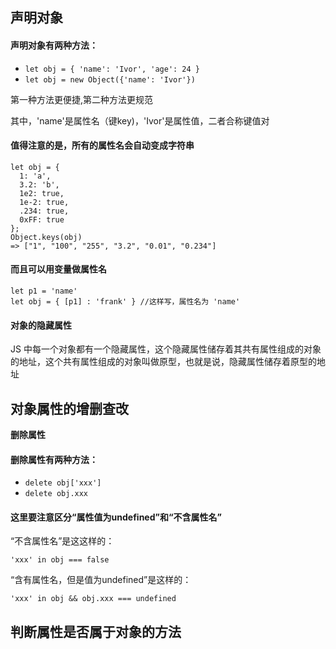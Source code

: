 ## 声明对象
#### 声明对象有两种方法：
* `let obj = { 'name': 'Ivor', 'age': 24 }`
* `let obj = new Object({'name': 'Ivor'})`

第一种方法更便捷,第二种方法更规范

其中，'name'是属性名（键key)，'Ivor'是属性值，二者合称键值对


#### 值得注意的是，所有的属性名会自动变成字符串
```JS
let obj = {
  1: 'a',
  3.2: 'b',
  1e2: true,
  1e-2: true,
  .234: true,
  0xFF: true
};
Object.keys(obj)
=> ["1", "100", "255", "3.2", "0.01", "0.234"]

```
#### 而且可以用变量做属性名
```JS
let p1 = 'name'
let obj = { [p1] : 'frank' } //这样写，属性名为 'name'

```
#### 对象的隐藏属性
JS 中每一个对象都有一个隐藏属性，这个隐藏属性储存着其共有属性组成的对象的地址，这个共有属性组成的对象叫做原型，也就是说，隐藏属性储存着原型的地址

## 对象属性的增删查改
**删除属性**
#### 删除属性有两种方法：
* `delete obj['xxx']`
* `delete obj.xxx`
#### 这里要注意区分“属性值为undefined”和“不含属性名”
“不含属性名”是这这样的：
```JS
'xxx' in obj === false
```
“含有属性名，但是值为undefined”是这样的：
```JS
'xxx' in obj && obj.xxx === undefined
```
## 判断属性是否属于对象的方法
